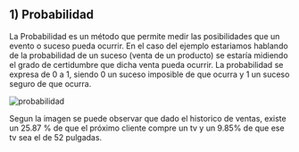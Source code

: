 
## 1) Probabilidad

La Probabilidad es un método que permite medir las posibilidades que un evento o suceso pueda ocurrir. En el caso del ejemplo estariamos hablando de la probabilidad de un suceso (venta de un producto) se estaría midiendo el grado de certidumbre que dicha venta pueda ocurrir. La probabilidad se expresa de 0 a 1, siendo 0 un suceso imposible de que ocurra y 1 un suceso seguro de que ocurra.

![probabilidad](https://user-images.githubusercontent.com/58336896/140800133-18d8799f-4354-4ccb-8e14-7f238005226a.png)

Segun la imagen se puede observar que dado el historico de ventas, existe un 25.87 % de que el próximo cliente compre un tv y un 9.85% de que ese tv sea el de 52 pulgadas.

